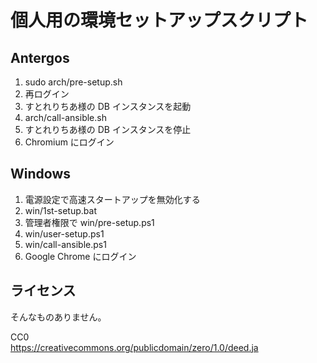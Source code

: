 # 個人用の環境セットアップスクリプト

## Antergos

1. sudo arch/pre-setup.sh
1. 再ログイン
1. すとれりちあ様の DB インスタンスを起動
1. arch/call-ansible.sh
1. すとれりちあ様の DB インスタンスを停止
1. Chromium にログイン

## Windows

1. 電源設定で高速スタートアップを無効化する
1. win/1st-setup.bat
1. 管理者権限で win/pre-setup.ps1
1. win/user-setup.ps1
1. win/call-ansible.ps1
1. Google Chrome にログイン

## ライセンス

そんなものありません。

CC0<br/>
https://creativecommons.org/publicdomain/zero/1.0/deed.ja
